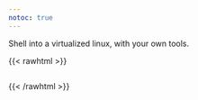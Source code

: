 ```yaml
---
notoc: true
---
```


Shell into a virtualized linux, with your own tools.

{{< rawhtml >}}
  <p>
    <div id="demo" style="width: 50em; max-width: 100%; display: inline-block;"></div>
    <script type="text/javascript" src="/asciinema-player-v3.0.0-rc.3/asciinema-player.min.js"></script>
    <script>
      AsciinemaPlayer.create('/demo.cast', document.getElementById('demo'), { autoPlay: true });
    </script>
  </p>
{{< /rawhtml >}}

